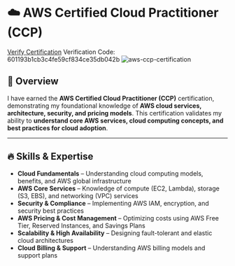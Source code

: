 # ☁️ AWS Certified Cloud Practitioner (CCP)  
[Verify Certification](https://cp.certmetrics.com/amazon/en/public/verify/credential) Verification Code: 601193b1cb3c4fe59cf834ce35db042b 
![aws-ccp-certification](https://github.com/user-attachments/assets/bb494423-e46e-4450-a46b-c9c813753877)  

## 🚀 Overview  
I have earned the **AWS Certified Cloud Practitioner (CCP)** certification, demonstrating my foundational knowledge of **AWS cloud services, architecture, security, and pricing models**. This certification validates my ability to **understand core AWS services, cloud computing concepts, and best practices for cloud adoption**.  

---

## 🔥 Skills & Expertise  

- **Cloud Fundamentals** – Understanding cloud computing models, benefits, and AWS global infrastructure  
- **AWS Core Services** – Knowledge of compute (EC2, Lambda), storage (S3, EBS), and networking (VPC) services  
- **Security & Compliance** – Implementing AWS IAM, encryption, and security best practices  
- **AWS Pricing & Cost Management** – Optimizing costs using AWS Free Tier, Reserved Instances, and Savings Plans  
- **Scalability & High Availability** – Designing fault-tolerant and elastic cloud architectures  
- **Cloud Billing & Support** – Understanding AWS billing models and support plans  

